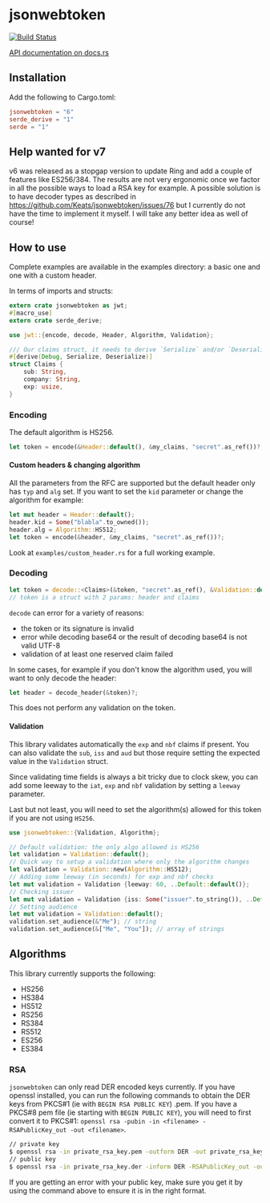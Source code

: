 # jsonwebtoken

[![Build Status](https://travis-ci.org/Keats/jsonwebtoken.svg)](https://travis-ci.org/Keats/jsonwebtoken)

[API documentation on docs.rs](https://docs.rs/jsonwebtoken/)

## Installation
Add the following to Cargo.toml:

```toml
jsonwebtoken = "6"
serde_derive = "1"
serde = "1"
```

## Help wanted for v7

v6 was released as a stopgap version to update Ring and add a couple of features like ES256/384.
The results are not very ergonomic once we factor in all the possible ways to load a RSA key for example.
A possible solution is to have decoder types as described in https://github.com/Keats/jsonwebtoken/issues/76
but I currently do not have the time to implement it myself.
I will take any better idea as well of course!


## How to use
Complete examples are available in the examples directory: a basic one and one with a custom header.

In terms of imports and structs:
```rust
extern crate jsonwebtoken as jwt;
#[macro_use]
extern crate serde_derive;

use jwt::{encode, decode, Header, Algorithm, Validation};

/// Our claims struct, it needs to derive `Serialize` and/or `Deserialize`
#[derive(Debug, Serialize, Deserialize)]
struct Claims {
    sub: String,
    company: String,
    exp: usize,
}
```

### Encoding
The default algorithm is HS256.

```rust
let token = encode(&Header::default(), &my_claims, "secret".as_ref())?;
```

#### Custom headers & changing algorithm
All the parameters from the RFC are supported but the default header only has `typ` and `alg` set.
If you want to set the `kid` parameter or change the algorithm for example:

```rust
let mut header = Header::default();
header.kid = Some("blabla".to_owned());
header.alg = Algorithm::HS512;
let token = encode(&header, &my_claims, "secret".as_ref())?;
```
Look at `examples/custom_header.rs` for a full working example.

### Decoding
```rust
let token = decode::<Claims>(&token, "secret".as_ref(), &Validation::default())?;
// token is a struct with 2 params: header and claims
```
`decode` can error for a variety of reasons:

- the token or its signature is invalid
- error while decoding base64 or the result of decoding base64 is not valid UTF-8
- validation of at least one reserved claim failed

In some cases, for example if you don't know the algorithm used, you will want to only decode the header:

```rust
let header = decode_header(&token)?;
```

This does not perform any validation on the token.

#### Validation
This library validates automatically the `exp` and `nbf` claims if present. You can also validate the `sub`, `iss` and `aud` but
those require setting the expected value in the `Validation` struct.

Since validating time fields is always a bit tricky due to clock skew, 
you can add some leeway to the `iat`, `exp` and `nbf` validation by setting a `leeway` parameter.

Last but not least, you will need to set the algorithm(s) allowed for this token if you are not using `HS256`.

```rust
use jsonwebtoken::{Validation, Algorithm};

// Default validation: the only algo allowed is HS256
let validation = Validation::default();
// Quick way to setup a validation where only the algorithm changes
let validation = Validation::new(Algorithm::HS512);
// Adding some leeway (in seconds) for exp and nbf checks
let mut validation = Validation {leeway: 60, ..Default::default()};
// Checking issuer
let mut validation = Validation {iss: Some("issuer".to_string()), ..Default::default()};
// Setting audience
let mut validation = Validation::default();
validation.set_audience(&"Me"); // string
validation.set_audience(&["Me", "You"]); // array of strings
```

## Algorithms
This library currently supports the following:

- HS256
- HS384
- HS512
- RS256
- RS384
- RS512
- ES256
- ES384

### RSA
`jsonwebtoken` can only read DER encoded keys currently. If you have openssl installed,
you can run the following commands to obtain the DER keys from PKCS#1 (ie with `BEGIN RSA PUBLIC KEY`) .pem.
If you have a PKCS#8 pem file (ie starting with `BEGIN PUBLIC KEY`), you will need to first convert it to PKCS#1:
`openssl rsa -pubin -in <filename> -RSAPublicKey_out -out <filename>`.

```bash
// private key
$ openssl rsa -in private_rsa_key.pem -outform DER -out private_rsa_key.der
// public key
$ openssl rsa -in private_rsa_key.der -inform DER -RSAPublicKey_out -outform DER -out public_key.der
```

If you are getting an error with your public key, make sure you get it by using the command above to ensure
it is in the right format.
